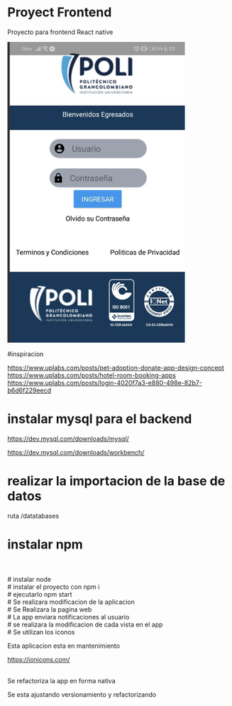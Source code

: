 # Proyect Frontend
Proyecto para frontend React native 
<br>

<img src="/App/assets/app.png"  width=400>
<br>

#inspiracion 

https://www.uplabs.com/posts/pet-adoption-donate-app-design-concept
https://www.uplabs.com/posts/hotel-room-booking-apps
https://www.uplabs.com/posts/login-4020f7a3-e880-498e-82b7-b6d6f229eecd

# instalar mysql para el backend

https://dev.mysql.com/downloads/mysql/

https://dev.mysql.com/downloads/workbench/

# realizar la importacion de la base de datos
ruta /datatabases

# instalar npm 
<br>
<br>
# instalar node 
<br>
# instalar el proyecto con npm i
<br>
# ejecutarlo npm start
<br>
# Se realizara modificacion de la aplicacion
<br>
# Se Realizara la pagina web
<br>
# La app enviara notificaciones al usuario
<br>
# se realizara la modificacion de cada vista en el app
<br>
# Se utilizan los iconos

Esta aplicacion esta en mantenimiento
<br>

https://ionicons.com/


<br>
Se refactoriza la app en forma nativa 

Se esta ajustando versionamiento y refactorizando
